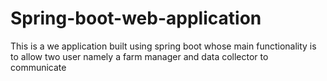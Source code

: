 # Spring-boot-web-application
This is a we application built using spring boot whose main functionality is to allow two user namely a farm manager and data collector to communicate 

